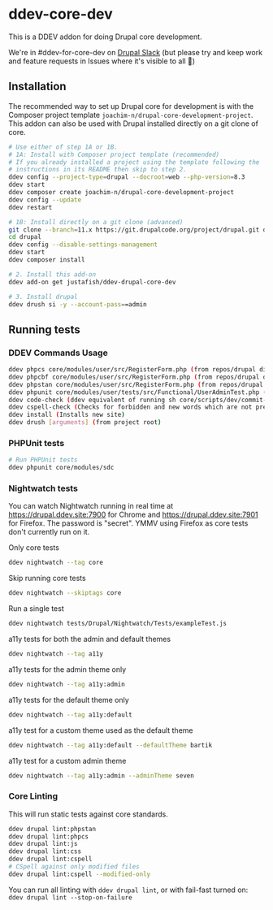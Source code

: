 # ddev-core-dev

This is a DDEV addon for doing Drupal core development.

We're in #ddev-for-core-dev on [Drupal Slack](https://www.drupal.org/community/contributor-guide/reference-information/talk/tools/slack) (but please try and keep work and feature requests in Issues where it's visible to all 🙏)

## Installation

The recommended way to set up Drupal core for development is with the Composer
project template `joachim-n/drupal-core-development-project`. This addon can
also be used with Drupal installed directly on a git clone of core.

``` bash
# Use either of step 1A or 1B.
# 1A: Install with Composer project template (recommended)
# If you already installed a project using the template following the
# instructions in its README then skip to step 2.
ddev config --project-type=drupal --docroot=web --php-version=8.3
ddev start
ddev composer create joachim-n/drupal-core-development-project
ddev config --update
ddev restart

# 1B: Install directly on a git clone (advanced)
git clone --branch=11.x https://git.drupalcode.org/project/drupal.git drupal
cd drupal
ddev config --disable-settings-management
ddev start
ddev composer install

# 2. Install this add-on
ddev add-on get justafish/ddev-drupal-core-dev

# 3. Install drupal
ddev drush si -y --account-pass==admin
```

## Running tests

### DDEV Commands Usage

```bash
ddev phpcs core/modules/user/src/RegisterForm.php (from repos/drupal directory)
ddev phpcbf core/modules/user/src/RegisterForm.php (from repos/drupal directory)
ddev phpstan core/modules/user/src/RegisterForm.php (from repos/drupal directory)
ddev phpunit core/modules/user/tests/src/Functional/UserAdminTest.php (from repos/drupal directory)
ddev code-check (ddev equivalent of running sh core/scripts/dev/commit-code-check.sh)
ddev cspell-check (Checks for forbidden and new words which are not present in dictonary)
ddev install (Installs new site)
ddev drush [arguments] (from project root)
```

### PHPUnit tests

```bash
# Run PHPUnit tests
ddev phpunit core/modules/sdc
```

### Nightwatch tests

You can watch Nightwatch running in real time at https://drupal.ddev.site:7900
for Chrome and https://drupal.ddev.site:7901 for Firefox. The password is
"secret". YMMV using Firefox as core tests don't currently run on it.

Only core tests

```bash
ddev nightwatch --tag core
```

Skip running core tests

```bash
ddev nightwatch --skiptags core
```

Run a single test

```bash
ddev nightwatch tests/Drupal/Nightwatch/Tests/exampleTest.js
```

a11y tests for both the admin and default themes

```bash
ddev nightwatch --tag a11y
```

a11y tests for the admin theme only

```bash
ddev nightwatch --tag a11y:admin
```

a11y tests for the default theme only

```bash
ddev nightwatch --tag a11y:default
```

a11y test for a custom theme used as the default theme

```bash
ddev nightwatch --tag a11y:default --defaultTheme bartik
```

a11y test for a custom admin theme

```bash
ddev nightwatch --tag a11y:admin --adminTheme seven
```

### Core Linting

This will run static tests against core standards.

``` bash
ddev drupal lint:phpstan
ddev drupal lint:phpcs
ddev drupal lint:js
ddev drupal lint:css
ddev drupal lint:cspell
# CSpell against only modified files
ddev drupal lint:cspell --modified-only
```

You can run all linting with `ddev drupal lint`, or with fail-fast turned on:
`ddev drupal lint --stop-on-failure`

